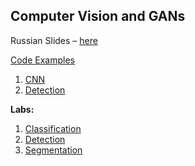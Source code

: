 ## Computer Vision and GANs

Russian Slides – [here](slides)

[Code Examples](code-examples)

1. [CNN](code-examples/CNN.ipynb)
2. [Detection](code-examples/Detection.ipynb)

**Labs:**

1. [Classification](labs/01-classification)
2. [Detection](labs/02-detection)
3. [Segmentation](labs/03-segmentation)